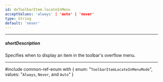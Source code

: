 ```yaml
---
id: dxToolbarItem.locateInMenu
acceptValues: 'always' | 'auto' | 'never'
type: String
default: 'never'
---
```

---
##### shortDescription
Specifies when to display an item in the toolbar's overflow menu.

---
#include common-ref-enum with {
    enum: "`ToolbarItemLocateInMenuMode`",
    values: "`Always`, `Never`, and `Auto`"
}